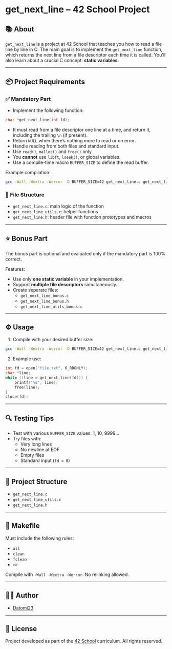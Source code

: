 # get_next_line – 42 School Project

## 📚 About

`get_next_line` is a project at 42 School that teaches you how to read a file line by line in C. The main goal is to implement the `get_next_line` function, which returns the next line from a file descriptor each time it is called. You'll also learn about a crucial C concept: **static variables**.

---

## 📦 Project Requirements

### ✅ Mandatory Part

- Implement the following function:

```c
char *get_next_line(int fd);
```

- It must read from a file descriptor one line at a time, and return it, including the trailing `\n` (if present).
- Return `NULL` when there’s nothing more to read or on error.
- Handle reading from both files and standard input.
- Use `read()`, `malloc()` and `free()` only.
- You **cannot** use `libft`, `lseek()`, or global variables.
- Use a compile-time macro `BUFFER_SIZE` to define the read buffer.

Example compilation:
```bash
gcc -Wall -Wextra -Werror -D BUFFER_SIZE=42 get_next_line.c get_next_line_utils.c
```

### 🔹 File Structure

- `get_next_line.c`: main logic of the function
- `get_next_line_utils.c`: helper functions
- `get_next_line.h`: header file with function prototypes and macros

---

## ⭐ Bonus Part

The bonus part is optional and evaluated only if the mandatory part is 100% correct.

Features:
- Use only **one static variable** in your implementation.
- Support **multiple file descriptors** simultaneously.
- Create separate files:
  - `get_next_line_bonus.c`
  - `get_next_line_bonus.h`
  - `get_next_line_utils_bonus.c`

---

## ⚙️ Usage

1. Compile with your desired buffer size:
```bash
gcc -Wall -Wextra -Werror -D BUFFER_SIZE=42 get_next_line.c get_next_line_utils.c
```

2. Example use:
```c
int fd = open("file.txt", O_RDONLY);
char *line;
while ((line = get_next_line(fd))) {
    printf("%s", line);
    free(line);
}
close(fd);
```

---

## 🔍 Testing Tips

- Test with various `BUFFER_SIZE` values: 1, 10, 9999...
- Try files with:
  - Very long lines
  - No newline at EOF
  - Empty files
  - Standard input (`fd = 0`)

---

## 📁 Project Structure

- `get_next_line.c`
- `get_next_line_utils.c`
- `get_next_line.h`

---

## 📄 Makefile

Must include the following rules:
- `all`
- `clean`
- `fclean`
- `re`

Compile with `-Wall -Wextra -Werror`. No relinking allowed.

---

## 👨‍💻 Author

- [Datomi23](https://github.com/Datomi23)

---

## 📝 License

Project developed as part of the [42 School](https://42.fr/) curriculum. All rights reserved.

